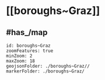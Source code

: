 # [[boroughs~Graz]] 


## #has_/map  



```leaflet
id: boroughs~Graz
zoomFeatures: true 
minZoom: 2 
maxZoom: 18
geojsonFolder: ./boroughs~Graz//
markerFolder: ./boroughs~Graz/
```
